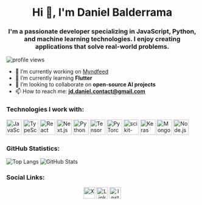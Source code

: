 <h1 align="center">Hi 👋, I'm Daniel Balderrama</h1>
<h3 align="center">I'm a passionate developer specializing in JavaScript, Python, and machine learning technologies. I enjoy creating applications that solve real-world problems.</h3>

<p align="left"> <img src="https://komarev.com/ghpvc/?username=Dukedanidd" alt="profile views" /> </p>

- 🔭 I’m currently working on [Myndfeed](https://myndfeed.app)
- 🌱 I’m currently learning **Flutter**
- 👯 I’m looking to collaborate on **open-source AI projects**
- 📫 How to reach me: **jd.daniel.contact@gmail.com**

### Technologies I work with:
<p align="left">
  <img src="https://cdn.jsdelivr.net/gh/devicons/devicon/icons/javascript/javascript-original.svg" alt="JavaScript" width="40" height="40"/>
  <img src="https://cdn.jsdelivr.net/gh/devicons/devicon/icons/typescript/typescript-original.svg" alt="TypeScript" width="40" height="40"/>
  <img src="https://cdn.jsdelivr.net/gh/devicons/devicon/icons/react/react-original.svg" alt="React" width="40" height="40"/>
  <img src="https://cdn.jsdelivr.net/gh/devicons/devicon/icons/nextjs/nextjs-original.svg" alt="Next.js" width="40" height="40"/>
  <img src="https://cdn.jsdelivr.net/gh/devicons/devicon/icons/python/python-original.svg" alt="Python" width="40" height="40"/>
  <img src="https://cdn.jsdelivr.net/gh/devicons/devicon/icons/tensorflow/tensorflow-original.svg" alt="TensorFlow" width="40" height="40"/>
  <img src="https://cdn.jsdelivr.net/gh/devicons/devicon/icons/pytorch/pytorch-original.svg" alt="PyTorch" width="40" height="40"/>
  <img src="https://cdn.jsdelivr.net/gh/devicons/devicon/icons/scikit-learn/scikit-learn-original.svg" alt="scikit-learn" width="40" height="40"/>
  <img src="https://cdn.jsdelivr.net/gh/devicons/devicon/icons/keras/keras-original.svg" alt="Keras" width="40" height="40"/>
  <img src="https://cdn.jsdelivr.net/gh/devicons/devicon/icons/mongodb/mongodb-original.svg" alt="MongoDB" width="40" height="40"/>
  <img src="https://cdn.jsdelivr.net/gh/devicons/devicon/icons/nodejs/nodejs-original.svg" alt="Node.js" width="40" height="40"/>
</p>

### GitHub Statistics:
<p align="left">
  <img src="https://github-readme-stats.vercel.app/api/top-langs/?username=Dukedanidd&layout=compact" alt="Top Langs" />
  <img src="https://github-readme-stats.vercel.app/api?username=Dukedanidd&show_icons=true" alt="GitHub Stats" />
</p>

### Social Links:
<p align="center">
  <a href="https://x.com/dukedevdani" target="blank"><img align="center" src="https://cdn.jsdelivr.net/npm/simple-icons@3.0.1/icons/x.svg" alt="X" height="30" width="30" /></a>
  <a href="https://www.linkedin.com/in/duke-dani/" target="blank"><img align="center" src="https://cdn.jsdelivr.net/npm/simple-icons@3.0.1/icons/linkedin.svg" alt="LinkedIn" height="30" width="30" /></a>
  <a href="https://www.instagram.com/dukedanidd/profilecard/?igsh=MXc0a3R1YWN0eGx4ZA==" target="blank"><img align="center" src="https://cdn.jsdelivr.net/npm/simple-icons@3.0.1/icons/instagram.svg" alt="Instagram" height="30" width="30" /></a>
</p>
